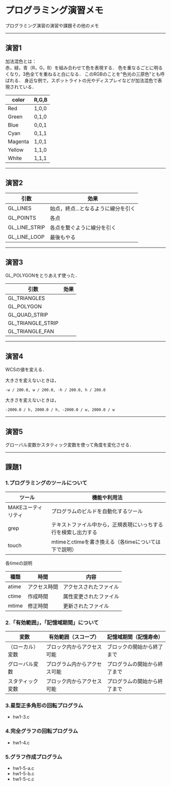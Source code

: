 # プログラミング演習メモ

プログラミング演習の演習や課題その他のメモ

---
## 演習1

加法混色とは：  
赤，緑，青（R，G，B）を組み合わせて色を表現する．
色を重なるごとに明るくなり，3色全てを重ねると白になる．
このRGBのことを"色光の三原色"とも呼ばれる．
身近な例で，スポットライトの光やディスプレイなどが加法混色で表現されている．

|color  |R,G,B|
|-------|-----|
|Red    |1,0,0|
|Green  |0,1,0|
|Blue   |0,0,1|
|Cyan   |0,1,1|
|Magenta|1,0,1|
|Yellow |1,1,0|
|White  |1,1,1|

---
## 演習2

|引数         |効果                               |
|-------------|-----------------------------------|
|GL_LINES     |始点，終点...となるように線分を引く|
|GL_POINTS    |各点                               |
|GL_LINE_STRIP|各点を繋ぐように線分を引く         |
|GL_LINE_LOOP |最後もやる                         |

---
## 演習3

GL_POLYGONをとりあえず使った．

|引数             |効果                               |
|-----------------|-----------------------------------|
|GL_TRIANGLES     |                                   |
|GL_POLYGON       |                                   |
|GL_QUAD_STRIP    |                                   |
|GL_TRIANGLE_STRIP|                                   |
|GL_TRIANGLE_FAN  |                                   |

---
## 演習4

WCSの値を変える．

大きさを変えないときは，
```
-w / 200.0, w / 200.0, -h / 200.0, h / 200.0
```
大きさを変えないときは，
```
-2000.0 / h, 2000.0 / h, -2000.0 / w, 2000.0 / w
```

---
## 演習5

グローバル変数かスタティック変数を使って角度を変化させる．

---
## 課題1

### 1.プログラミングのツールについて

|ツール            |機能や利用法                                                  |
|------------------|--------------------------------------------------------------|
|MAKEユーティリティ|プログラムのビルドを自動化するツール                          |
|grep              |テキストファイル中から，正規表現にいっちする行を検索し出力する|
|touch             |mtimeとctimeを書き換える（各timeについては下で説明）          |

各timeの説明

|種類 |時間        |内容                  |
|-----|------------|----------------------|
|atime|アクセス時間|アクセスされたファイル|
|ctime|作成時間    |属性変更されたファイル|
|mtime|修正時間    |更新されたファイル    |

### 2.「有効範囲」，「記憶域期間」について

|変数            |有効範囲（スコープ）        |記憶域期間（記憶寿命）      |
|----------------|----------------------------|----------------------------|
|（ローカル）変数|ブロック内からアクセス可能  |ブロックの開始から終了まで  |
|グローバル変数  |プログラム内からアクセス可能|プログラムの開始から終了まで|
|スタティック変数|ブロック内からアクセス可能  |プログラムの開始から終了まで|

### 3.星型正多角形の回転プログラム

- hw1-3.c

### 4.完全グラフの回転プログラム

- hw1-4.c

### 5.グラフ作成プログラム

- hw1-5-a.c
- hw1-5-b.c
- hw1-5-c.c
